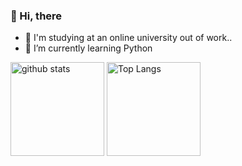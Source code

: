 ### 👋 Hi, there
- :telescope: I'm studying at an online university out of work..
- 🌱 I’m currently learning Python

<!---
KentAnak/KentAnak is a ✨ special ✨ repository because its `README.md` (this file) appears on your GitHub profile.
You can click the Preview link to take a look at your changes.
--->
<p align="left"> 
  <img alt="github stats" height="150px" src="https://github-readme-stats.vercel.app/api?username=KentAnak&layout=compact&show_icons=ture" />
  <img alt="Top Langs" height="150px" src="https://github-readme-stats.vercel.app/api/top-langs/?username=KentAnak&layout=compact&show_icons=true" />  
</p>
